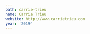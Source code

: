 ```yaml
---
path: carrie-trieu
name: Carrie Trieu
website: http://www.carrietrieu.com
year: '2019'
---
```

